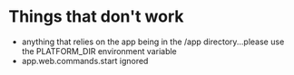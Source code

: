
# Things that don't work

- anything that relies on the app being in the /app directory...please use the PLATFORM_DIR environment variable
- app.web.commands.start ignored